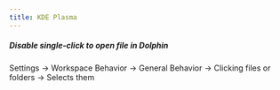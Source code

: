 ```yaml
---
title: KDE Plasma
---
```


##### Disable single-click to open file in Dolphin
Settings → Workspace Behavior → General Behavior → Clicking files or folders → Selects them

